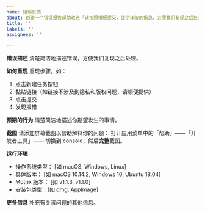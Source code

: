 ```yaml
---
name: 错误反馈
about: 创建一个错误报告帮助改进「请按照模板提交，提供详细的信息，方便我们复现之后处理」
title: ''
labels: ''
assignees: ''

---
```


<!--
反馈之前请搜索一下已有 issues 和 帮助文档，看是否有类似问题可以解决你的问题
https://github.com/agalwood/Motrix/issues
http://motrix.app/support

按以下格式填写反馈信息，谢谢
-->

**错误描述**
清楚简洁地描述错误，方便我们复现之后处理。

**如何重现**
重现步骤，如：
1. 点击新建任务按钮
2. 黏贴链接（如链接不涉及到隐私和版权问题，请顺便提供）
3. 点击提交
4. 发现报错

**预期的行为**
清楚简洁地描述你期望发生的事情。

**截图**
请添加屏幕截图以帮助解释你的问题：
打开应用菜单中的「帮助」——「开发者工具」—— 切换到 console，然后**完整**截图。
<!-- Windows 和 Linux 版本默认隐藏了应用菜单，请使用键盘快捷键 Ctrl+Shift+I 打开「开发者工具」 -->

**运行环境**
 - 操作系统类型： [如 macOS, Windows, Linux]
 - 具体版本： [如 macOS 10.14.2, Windows 10, Ubuntu 18.04]
 - Motrix 版本： [如 v1.1.3, v1.1.0]
 - 安装包类型：[如 dmg, AppImage]

**更多信息**
补充有关该问题的其他信息。
